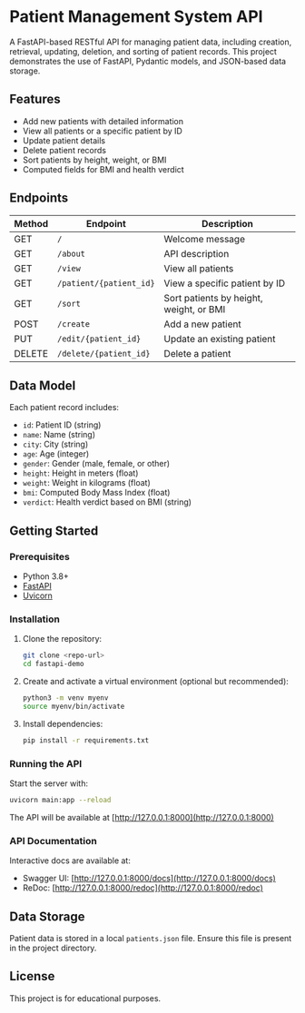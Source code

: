 # Patient Management System API

A FastAPI-based RESTful API for managing patient data, including creation, retrieval, updating, deletion, and sorting of patient records. This project demonstrates the use of FastAPI, Pydantic models, and JSON-based data storage.

## Features

- Add new patients with detailed information
- View all patients or a specific patient by ID
- Update patient details
- Delete patient records
- Sort patients by height, weight, or BMI
- Computed fields for BMI and health verdict

## Endpoints

| Method | Endpoint                | Description                                 |
|--------|-------------------------|---------------------------------------------|
| GET    | `/`                     | Welcome message                             |
| GET    | `/about`                | API description                             |
| GET    | `/view`                 | View all patients                           |
| GET    | `/patient/{patient_id}` | View a specific patient by ID               |
| GET    | `/sort`                 | Sort patients by height, weight, or BMI     |
| POST   | `/create`               | Add a new patient                           |
| PUT    | `/edit/{patient_id}`    | Update an existing patient                  |
| DELETE | `/delete/{patient_id}`  | Delete a patient                            |

## Data Model

Each patient record includes:
- `id`: Patient ID (string)
- `name`: Name (string)
- `city`: City (string)
- `age`: Age (integer)
- `gender`: Gender (male, female, or other)
- `height`: Height in meters (float)
- `weight`: Weight in kilograms (float)
- `bmi`: Computed Body Mass Index (float)
- `verdict`: Health verdict based on BMI (string)

## Getting Started

### Prerequisites
- Python 3.8+
- [FastAPI](https://fastapi.tiangolo.com/)
- [Uvicorn](https://www.uvicorn.org/)

### Installation
1. Clone the repository:
   ```bash
   git clone <repo-url>
   cd fastapi-demo
   ```
2. Create and activate a virtual environment (optional but recommended):
   ```bash
   python3 -m venv myenv
   source myenv/bin/activate
   ```
3. Install dependencies:
   ```bash
   pip install -r requirements.txt
   ```

### Running the API
Start the server with:
```bash
uvicorn main:app --reload
```
The API will be available at [http://127.0.0.1:8000](http://127.0.0.1:8000)

### API Documentation
Interactive docs are available at:
- Swagger UI: [http://127.0.0.1:8000/docs](http://127.0.0.1:8000/docs)
- ReDoc: [http://127.0.0.1:8000/redoc](http://127.0.0.1:8000/redoc)

## Data Storage
Patient data is stored in a local `patients.json` file. Ensure this file is present in the project directory.

## License
This project is for educational purposes.
